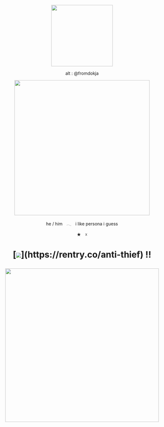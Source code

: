 <p align="center"><img src="https://i.imgur.com/0lzl9BO.png&=75" width="200">

<p align="center">alt : @fromdokja

    
<p align="center"><img src="https://i.imgur.com/BhJAowO.png&=80" width="440">
<p align="center"> he / himㅤ𓂃ㅤi like persona i guess
<p align="center"> ★ㅤ☓ 
    
<h1 align="center"></[retros](https://retrospring.net/@goroplushie)>
  
[![](https://i.imgur.com/n8hmPmK.png&=75"width="80")](https://rentry.co/anti-thief) !!

<p align="center"><img src="https://i.imgur.com/4v24wFD.png&=75" width="500">
